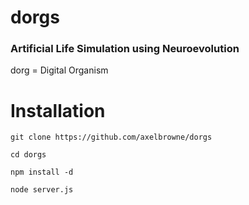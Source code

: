 # dorgs
### Artificial Life Simulation using Neuroevolution
dorg = Digital Organism

# Installation
```
git clone https://github.com/axelbrowne/dorgs
```
```
cd dorgs
```
```
npm install -d
```
```
node server.js
```
